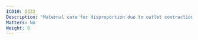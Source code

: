 ```yaml
---
ICD10: O333
Description: "Maternal care for disproportion due to outlet contraction of pelvis"
Matters: No
Weight: 0
---
```


